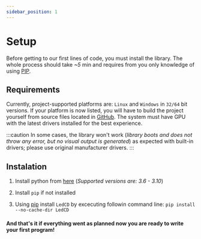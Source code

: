 ```yaml
---
sidebar_position: 1
---
```


# Setup

Before getting to our first lines of code, you must install the library. The whole process should take _~5_ min and requires from you only knowledge of using [PIP](https://pip.pypa.io/en/stable/).

## Requirements

Currently, project-supported platforms are: `Linux` and `Windows` in `32/64` bit versions. If your platform is now listed, you will have to build the project yourself from source files located in [GitHub](https://github.com/dk731/3D-Led-Cube). The system must have GPU with the latest drivers installed for the best experience.

:::caution
In some cases, the library won't work (_library boots and does not throw any error, but no visual output is generated_) as expected with built-in drivers; please use original manufacturer drivers.
:::

## Instalation

1. Install python from [here](https://www.python.org/downloads/) (_Supported versions are: 3.6 - 3.10_)

2. Install `pip` if not installed

3. Using [pip](https://pypi.org/project/pip/) install `LedCD` by excecuting followin command line: `pip install --no-cache-dir LedCD`

#### And that's it if everything went as planned now you are ready to write your first program!

